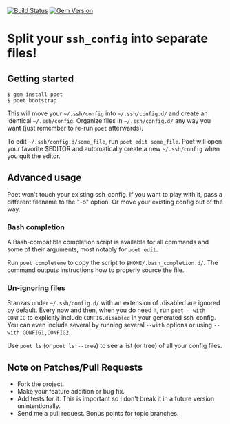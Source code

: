 [![Build Status](https://travis-ci.org/awendt/poet.svg?branch=master)](https://travis-ci.org/awendt/poet)
[![Gem Version](https://badge.fury.io/rb/poet.svg)](http://badge.fury.io/rb/poet)

# Split your `ssh_config` into separate files!

## Getting started

    $ gem install poet
    $ poet bootstrap

This will move your `~/.ssh/config` into `~/.ssh/config.d/` and create an identical `~/.ssh/config`.
Organize files in `~/.ssh/config.d/` any way you want (just remember to re-run `poet` afterwards).

To edit `~/.ssh/config.d/some_file`, run `poet edit some_file`.
Poet will open your favorite $EDITOR and automatically create a new `~/.ssh/config`
when you quit the editor.

## Advanced usage

Poet won't touch your existing ssh_config.
If you want to play with it, pass a different filename to the "-o" option.
Or move your existing config out of the way.

### Bash completion

A Bash-compatible completion script is available for all commands and some of their arguments, most
notably for `poet edit`.

Run `poet completeme` to copy the script to `$HOME/.bash_completion.d/`.
The command outputs instructions how to properly source the file.

### Un-ignoring files

Stanzas under `~/.ssh/config.d/` with an extension of .disabled are ignored by default.
Every now and then, when you do need it, run `poet --with CONFIG` to explicitly include
`CONFIG.disabled` in your generated ssh_config. You can even include several by running several
`--with` options or using `--with CONFIG1,CONFIG2`.

Use `poet ls` (or `poet ls --tree`) to see a list (or tree) of all your config files.

## Note on Patches/Pull Requests

* Fork the project.
* Make your feature addition or bug fix.
* Add tests for it. This is important so I don't break it in a future version unintentionally.
* Send me a pull request. Bonus points for topic branches.

